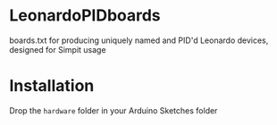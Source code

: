 # LeonardoPIDboards
boards.txt for producing uniquely named and PID'd Leonardo devices, designed for Simpit usage 

# Installation

Drop the `hardware` folder in your Arduino Sketches folder
